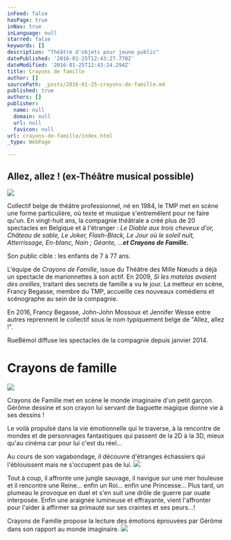 ```yaml
---
inFeed: false
hasPage: true
inNav: true
inLanguage: null
starred: false
keywords: []
description: "Théâtre d'objets pour jeune public"
datePublished: '2016-01-25T12:43:27.778Z'
dateModified: '2016-01-25T12:43:24.294Z'
title: Crayons de famille
author: []
sourcePath: _posts/2016-01-25-crayons-de-famille.md
published: true
authors: []
publisher:
  name: null
  domain: null
  url: null
  favicon: null
url: crayons-de-famille/index.html
_type: WebPage

---
```

## Allez, allez ! (ex-Théâtre musical possible)
![](https://s3-us-west-2.amazonaws.com/the-grid-img/p/73ba995b201193b3ccee66dfa3b1d88bb6a4e3f2.jpg)

Collectif belge de théâtre professionnel, né en 1984, le TMP met en scène une forme particulière, où texte et musique s'entremêlent pour ne faire qu'un. En vingt-huit ans, la compagnie théâtrale a créé plus de 20 spectacles en Belgique et à l'étranger : _Le Diable aux trois cheveux d'or, Château de sable, Le Joker, Flash-Black, Le Jour où le soleil nuit, Atterrissage, En-blanc, Nain ; Géante, ...**et Crayons de Famille.**_

Son public cible : les enfants de 7 à 77 ans.

L'équipe de _Crayons de Famille_, issue du Théâtre des Mille Nœuds a déjà un spectacle de marionnettes à son actif. En 2009, _Si les matelas avaient des oreilles_, traitant des secrets de famille a vu le jour. La metteur en scène, Francy Begasse, membre du TMP, accueille ces nouveaux comédiens et scénographe au sein de la compagnie.

En 2016, Francy Begasse, John-John Mossoux et Jennifer Wesse entre autres reprennent le collectif sous le nom typiquement belge de "Allez, allez !". 

RueBémol diffuse les spectacles de la compagnie depuis janvier 2014\.

# Crayons de famille
![](https://s3-us-west-2.amazonaws.com/the-grid-img/p/8c0b7f961cd841d0faaa51818d0e7a3347a0dbf5.jpg)

Crayons de Famille met en scène le monde imaginaire d'un petit garçon. Gérôme dessine et son crayon lui servant de baguette magique donne vie à ses dessins !

Le voilà propulsé dans la vie émotionnelle qui le traverse, à la rencontre de mondes et de personnages fantastiques qui passent de la 2D à la 3D, mieux qu'au cinéma car pour lui c'est du réel...

Au cours de son vagabondage, il découvre d'étranges échassiers qui l'éblouissent mais ne s'occupent pas de lui.
![](https://s3-us-west-2.amazonaws.com/the-grid-img/p/8116626393e9370adb8a1d9b3980ef89a80a36b1.jpg)

Tout à coup, il affronte une jungle sauvage, il navigue sur une mer houleuse et il rencontre une Reine... enfin un Roi... enfin une Princesse... Plus tard, un plumeau le provoque en duel et s'en suit une drôle de guerre par ouate interposée. Enfin une araignée lumineuse et effrayante, vient l'affronter pour l'aider à affirmer sa primauté sur ses craintes et ses peurs...!

Crayons de Famille propose la lecture des émotions éprouvées par Gérôme dans son rapport au monde imaginaire.
![](https://s3-us-west-2.amazonaws.com/the-grid-img/p/0ed8363b2ef8eaf9cb295175a75ecbcc6c2e3300.jpg)